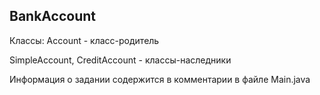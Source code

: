 ## BankAccount
Классы:
Account - класс-родитель

SimpleAccount, CreditAccount - классы-наследники

Информация о задании содержится в комментарии в файле Main.java
